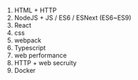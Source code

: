 1. HTML + HTTP
2. NodeJS + JS / ES6 / ESNext (ES6~ES9)
3. React
4. css
5. webpack
6. Typescript
7. web performance
8. HTTP + web secruity
9. Docker
